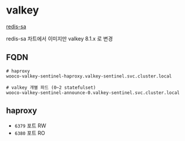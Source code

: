 # valkey

[redis-sa](https://github.com/DandyDeveloper/charts/tree/master/charts/redis-ha)

redis-sa 차트에서 이미지만 valkey 8.1.x 로 변경

## FQDN

```
# haproxy
wooco-valkey-sentinel-haproxy.valkey-sentinel.svc.cluster.local

# valkey 개별 파드 (0~2 statefulset)
wooco-valkey-sentinel-announce-0.valkey-sentinel.svc.cluster.local
```

## haproxy

- `6379` 포트 RW
- `6380` 포트 RO
